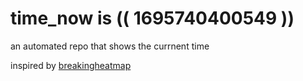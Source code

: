 # time_now is (( 1695740400549 ))

an automated repo that shows the currnent time

inspired by [breakingheatmap](https://github.com/breakingheatmap/breakingheatmap)